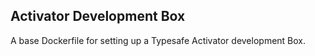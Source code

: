 ## Activator Development Box ##

A base Dockerfile for setting up a Typesafe Activator development Box. 
